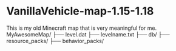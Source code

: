 # VanillaVehicle-map-1.15-1.18
This is my old Minecraft map that is very meaningful for me. 
MyAwesomeMap/
├── level.dat
├── levelname.txt
├── db/
├── resource_packs/
├── behavior_packs/
